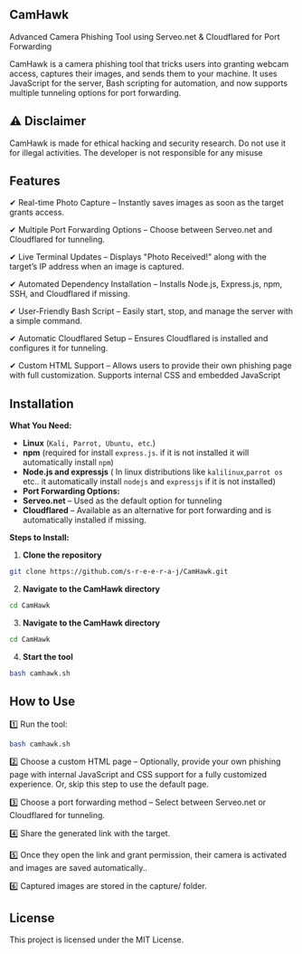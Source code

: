 ## CamHawk
Advanced Camera Phishing Tool using Serveo.net & Cloudflared for Port Forwarding

CamHawk is a camera phishing tool that tricks users into granting webcam access, captures their images, and sends them to your machine. It uses JavaScript for the server, Bash scripting for automation, and now supports multiple tunneling options for port forwarding.
## ⚠️ Disclaimer
CamHawk is made for ethical hacking and security research. Do not use it for illegal activities. The developer is not responsible for any misuse

##  Features

✔ Real-time Photo Capture – Instantly saves images as soon as the target grants access.

✔ Multiple Port Forwarding Options – Choose between Serveo.net and Cloudflared for tunneling.

✔ Live Terminal Updates – Displays "Photo Received!" along with the target’s IP address when an image is captured.

✔ Automated Dependency Installation – Installs Node.js, Express.js, npm, SSH, and Cloudflared if missing.

✔ User-Friendly Bash Script – Easily start, stop, and manage the server with a simple command.

✔ Automatic Cloudflared Setup – Ensures Cloudflared is installed and configures it for tunneling.

✔ Custom HTML Support – Allows users to provide their own phishing page with full customization. Supports internal CSS and embedded JavaScript

##  Installation
**What You Need:**

- **Linux** (`Kali, Parrot, Ubuntu, etc`.)
- **npm** (required for install `express.js`. if it is not installed it will automatically install `npm`)
- **Node.js and expressjs** ( In linux distributions like `kalilinux`,`parrot os` etc.. it automatically install `nodejs` and `expressjs` if it is not installed)
- **Port Forwarding Options:**
- **Serveo.net** – Used as the default option for tunneling
- **Cloudflared** – Available as an alternative for port forwarding and is automatically installed if missing.
  
**Steps to Install:**
1. **Clone the repository**
```bash
git clone https://github.com/s-r-e-e-r-a-j/CamHawk.git
```
2. **Navigate to the CamHawk directory**
```bash  
cd CamHawk
```
3. **Navigate to the CamHawk directory**
```bash
cd CamHawk
```
4. **Start the tool**
```bash   
bash camhawk.sh
```

##  How to Use
1️⃣ Run the tool:

```bash
bash camhawk.sh
```
2️⃣ Choose a custom HTML page – Optionally, provide your own phishing page with internal JavaScript and CSS support for a fully customized experience. Or, skip this step to use the default page.

3️⃣ Choose a port forwarding method – Select between Serveo.net or Cloudflared for tunneling.

4️⃣ Share the generated link with the target.

5️⃣ Once they open the link and grant permission, their camera is activated and images are saved automatically..

6️⃣ Captured images are stored in the capture/ folder.

## License

This project is licensed under the MIT License.
